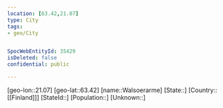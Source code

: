 ```yaml
---
location: [63.42,21.07]
type: City
tags:
- geo/City


SpocWebEntityId: 35429
isDeleted: false
confidential: public

---
```

[geo-lon::21.07]
[geo-lat::63.42]
[name::Walsoerarme]
[State::]
[Country::[[Finland]]]
[StateId::]
[Population::]
[Unknown::]

